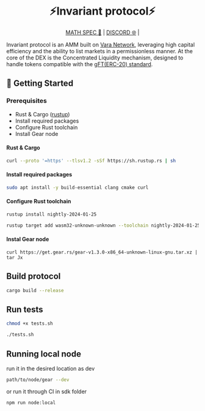 <div align="center">
    <h1>⚡Invariant protocol⚡</h1>
    <p>
        <a href="https://invariant.app/math-spec-vara.pdf">MATH SPEC 📄</a> |
        <a href="https://discord.gg/VzS3C9wR">DISCORD 🌐</a> |
    </p>
</div>

Invariant protocol is an AMM built on [Vara Network](https://vara.network), leveraging high capital efficiency and the ability to list markets in a permissionless manner. At the core of the DEX is the Concentrated Liquidity mechanism, designed to handle tokens compatible with the [gFT(ERC-20) standard](https://wiki.gear-tech.io/docs/examples/Standards/gft-20).

## 🔨 Getting Started

### Prerequisites

- Rust & Cargo ([rustup](https://www.rust-lang.org/tools/install))
- Install required packages
- Configure Rust toolchain
- Install Gear node


#### Rust & Cargo

```bash
curl --proto '=https' --tlsv1.2 -sSf https://sh.rustup.rs | sh
```

#### Install required packages
```bash
sudo apt install -y build-essential clang cmake curl
```

#### Configure Rust toolchain
```bash
rustup install nightly-2024-01-25
```
```bash
rustup target add wasm32-unknown-unknown --toolchain nightly-2024-01-25
```

#### Instal Gear node
```
curl https://get.gear.rs/gear-v1.3.0-x86_64-unknown-linux-gnu.tar.xz | tar Jx
```

## Build protocol
```bash
cargo build --release
```

## Run tests
```bash
chmod +x tests.sh
```
```bash
./tests.sh
```

## Running local node
run it in the desired location as dev 
```bash
path/to/node/gear --dev
```
or run it through CI in sdk folder
```bash
npm run node:local
```